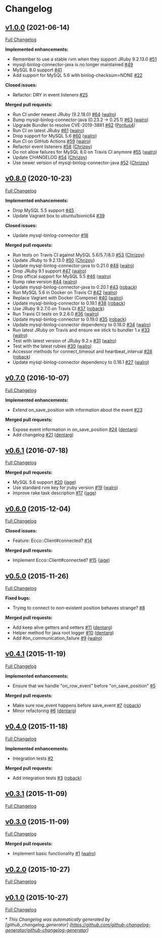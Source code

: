 # Changelog

## [v1.0.0](https://github.com/twingly/ecco/tree/v1.0.0) (2021-06-14)

[Full Changelog](https://github.com/twingly/ecco/compare/v0.8.0...v1.0.0)

**Implemented enhancements:**

- Remember to use a stable rvm when they support JRuby 9.2.13.0 [\#51](https://github.com/twingly/ecco/issues/51)
- mysql-binlog-connector-java is no longer maintained [\#49](https://github.com/twingly/ecco/issues/49)
- MySQL 8.0 support [\#41](https://github.com/twingly/ecco/issues/41)
- Add support for MySQL 5.6 with binlog-checksum=NONE [\#22](https://github.com/twingly/ecco/issues/22)

**Closed issues:**

- Refactor: DRY in event listeners [\#25](https://github.com/twingly/ecco/issues/25)

**Merged pull requests:**

- Run CI under newest JRuby \(9.2.18.0\) [\#64](https://github.com/twingly/ecco/pull/64) ([walro](https://github.com/walro))
- Bump mysql-binlog-connector-java \(0.23.2 -\> 0.25.1\) [\#63](https://github.com/twingly/ecco/pull/63) ([walro](https://github.com/walro))
- Upgrade Bundler to resolve CVE-2019-3881 [\#62](https://github.com/twingly/ecco/pull/62) ([Pontus4](https://github.com/Pontus4))
- Run CI on latest JRuby [\#61](https://github.com/twingly/ecco/pull/61) ([walro](https://github.com/walro))
- Drop support for MySQL 5.6 [\#60](https://github.com/twingly/ecco/pull/60) ([walro](https://github.com/walro))
- Run CI on GitHub Actions [\#59](https://github.com/twingly/ecco/pull/59) ([walro](https://github.com/walro))
- Refactor event listeners [\#58](https://github.com/twingly/ecco/pull/58) ([Chrizpy](https://github.com/Chrizpy))
- Do not allow failures for MySQL 8.0 on Travis CI anymore [\#55](https://github.com/twingly/ecco/pull/55) ([walro](https://github.com/walro))
- Update CHANGELOG [\#54](https://github.com/twingly/ecco/pull/54) ([Chrizpy](https://github.com/Chrizpy))
- Use newer version of mysql-binlog-connector-java [\#52](https://github.com/twingly/ecco/pull/52) ([Chrizpy](https://github.com/Chrizpy))

## [v0.8.0](https://github.com/twingly/ecco/tree/v0.8.0) (2020-10-23)

[Full Changelog](https://github.com/twingly/ecco/compare/v0.7.0...v0.8.0)

**Implemented enhancements:**

- Drop MySQL 5.5 support [\#45](https://github.com/twingly/ecco/issues/45)
- Update Vagrant box to ubuntu/bionic64 [\#39](https://github.com/twingly/ecco/issues/39)

**Closed issues:**

- Update mysql-binlog-connector [\#18](https://github.com/twingly/ecco/issues/18)

**Merged pull requests:**

- Run tests on Travis CI against MySQL 5.6/5.7/8.0 [\#53](https://github.com/twingly/ecco/pull/53) ([Chrizpy](https://github.com/Chrizpy))
- Update JRuby to 9.2.13.0 [\#50](https://github.com/twingly/ecco/pull/50) ([Chrizpy](https://github.com/Chrizpy))
- Update mysql-binlog-connector-java to 0.21.0 [\#48](https://github.com/twingly/ecco/pull/48) ([walro](https://github.com/walro))
- Drop JRuby 9.1 support [\#47](https://github.com/twingly/ecco/pull/47) ([walro](https://github.com/walro))
- Drop offical support for MySQL 5.5 [\#46](https://github.com/twingly/ecco/pull/46) ([walro](https://github.com/walro))
- Bump rake version [\#44](https://github.com/twingly/ecco/pull/44) ([walro](https://github.com/walro))
- Update mysql-binlog-connector-java to 0.20.1 [\#43](https://github.com/twingly/ecco/pull/43) ([roback](https://github.com/roback))
- Run MySQL 5.6 in Docker on Travis CI [\#42](https://github.com/twingly/ecco/pull/42) ([walro](https://github.com/walro))
- Replace Vagrant with Docker \(Compose\) [\#40](https://github.com/twingly/ecco/pull/40) ([walro](https://github.com/walro))
- Update mysql-binlog-connector to 0.19.1 [\#38](https://github.com/twingly/ecco/pull/38) ([roback](https://github.com/roback))
- Use JRuby 9.2.7.0 on Travis CI [\#37](https://github.com/twingly/ecco/pull/37) ([roback](https://github.com/roback))
- Run Travis CI tests on 9.2.6.0 [\#36](https://github.com/twingly/ecco/pull/36) ([walro](https://github.com/walro))
- Update mysql-binlog-connector to 0.19.0 [\#35](https://github.com/twingly/ecco/pull/35) ([roback](https://github.com/roback))
- Update mysql-binlog-connector dependency to 0.18.0 [\#34](https://github.com/twingly/ecco/pull/34) ([walro](https://github.com/walro))
- Run latest JRuby on Travis and ensure we stick to bundler 1.x [\#33](https://github.com/twingly/ecco/pull/33) ([walro](https://github.com/walro))
- Test with latest version of JRuby 9.2.x [\#31](https://github.com/twingly/ecco/pull/31) ([walro](https://github.com/walro))
- Test with the latest rubies [\#30](https://github.com/twingly/ecco/pull/30) ([walro](https://github.com/walro))
- Accessor methods for connect\_timeout and heartbeat\_interval [\#28](https://github.com/twingly/ecco/pull/28) ([roback](https://github.com/roback))
- Update mysql-binlog-connector dependency to 0.16.1 [\#27](https://github.com/twingly/ecco/pull/27) ([walro](https://github.com/walro))

## [v0.7.0](https://github.com/twingly/ecco/tree/v0.7.0) (2016-10-07)

[Full Changelog](https://github.com/twingly/ecco/compare/v0.6.1...v0.7.0)

**Implemented enhancements:**

- Extend on\_save\_position with information about the event [\#23](https://github.com/twingly/ecco/issues/23)

**Merged pull requests:**

- Expose event information in on\_save\_position [\#24](https://github.com/twingly/ecco/pull/24) ([dentarg](https://github.com/dentarg))
- Add changelog [\#21](https://github.com/twingly/ecco/pull/21) ([dentarg](https://github.com/dentarg))

## [v0.6.1](https://github.com/twingly/ecco/tree/v0.6.1) (2016-07-18)

[Full Changelog](https://github.com/twingly/ecco/compare/v0.6.0...v0.6.1)

**Merged pull requests:**

- MySQL 5.6 support [\#20](https://github.com/twingly/ecco/pull/20) ([jage](https://github.com/jage))
- Use standard rvm key for jruby version [\#19](https://github.com/twingly/ecco/pull/19) ([walro](https://github.com/walro))
- Improve rake task description [\#17](https://github.com/twingly/ecco/pull/17) ([jage](https://github.com/jage))

## [v0.6.0](https://github.com/twingly/ecco/tree/v0.6.0) (2015-12-04)

[Full Changelog](https://github.com/twingly/ecco/compare/v0.5.0...v0.6.0)

**Closed issues:**

- Feature: Ecco::Client\#connected? [\#14](https://github.com/twingly/ecco/issues/14)

**Merged pull requests:**

- Implement Ecco::Client\#connected? [\#15](https://github.com/twingly/ecco/pull/15) ([jage](https://github.com/jage))

## [v0.5.0](https://github.com/twingly/ecco/tree/v0.5.0) (2015-11-26)

[Full Changelog](https://github.com/twingly/ecco/compare/v0.4.1...v0.5.0)

**Fixed bugs:**

- Trying to connect to non-existent position behaves strange? [\#8](https://github.com/twingly/ecco/issues/8)

**Merged pull requests:**

- Add keep alive getters and setters [\#11](https://github.com/twingly/ecco/pull/11) ([dentarg](https://github.com/dentarg))
- Helper method for java root logger [\#10](https://github.com/twingly/ecco/pull/10) ([dentarg](https://github.com/dentarg))
- Add \#on\_communication\_failure [\#9](https://github.com/twingly/ecco/pull/9) ([walro](https://github.com/walro))

## [v0.4.1](https://github.com/twingly/ecco/tree/v0.4.1) (2015-11-19)

[Full Changelog](https://github.com/twingly/ecco/compare/v0.4.0...v0.4.1)

**Implemented enhancements:**

- Ensure that we handle "on\_row\_event" before "on\_save\_position" [\#5](https://github.com/twingly/ecco/issues/5)

**Merged pull requests:**

- Make sure row\_event happens before save\_event [\#7](https://github.com/twingly/ecco/pull/7) ([roback](https://github.com/roback))
- Minor refactoring [\#6](https://github.com/twingly/ecco/pull/6) ([dentarg](https://github.com/dentarg))

## [v0.4.0](https://github.com/twingly/ecco/tree/v0.4.0) (2015-11-18)

[Full Changelog](https://github.com/twingly/ecco/compare/v0.3.1...v0.4.0)

**Implemented enhancements:**

- Integration tests [\#2](https://github.com/twingly/ecco/issues/2)

**Merged pull requests:**

- Add integration tests [\#3](https://github.com/twingly/ecco/pull/3) ([roback](https://github.com/roback))

## [v0.3.1](https://github.com/twingly/ecco/tree/v0.3.1) (2015-11-09)

[Full Changelog](https://github.com/twingly/ecco/compare/v0.3.0...v0.3.1)

## [v0.3.0](https://github.com/twingly/ecco/tree/v0.3.0) (2015-11-09)

[Full Changelog](https://github.com/twingly/ecco/compare/v0.2.0...v0.3.0)

**Merged pull requests:**

- Implement basic functionality [\#1](https://github.com/twingly/ecco/pull/1) ([walro](https://github.com/walro))

## [v0.2.0](https://github.com/twingly/ecco/tree/v0.2.0) (2015-10-27)

[Full Changelog](https://github.com/twingly/ecco/compare/v0.1.0...v0.2.0)

## [v0.1.0](https://github.com/twingly/ecco/tree/v0.1.0) (2015-10-27)

[Full Changelog](https://github.com/twingly/ecco/compare/2296b8e6dadf9b7c4daa6d8fbe08fc78de8f8fc4...v0.1.0)



\* *This Changelog was automatically generated       by [github_changelog_generator]      (https://github.com/github-changelog-generator/github-changelog-generator)*
